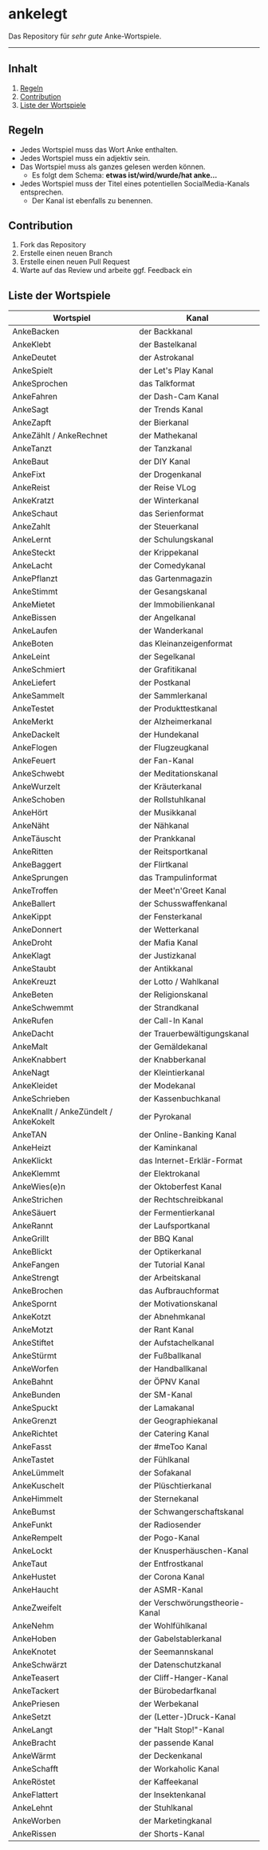 # ankelegt <!-- omit in toc -->

Das Repository für *sehr gute* Anke-Wortspiele.

---

## Inhalt <!-- omit in toc -->

1. [Regeln](#regeln)
1. [Contribution](#contribution)
1. [Liste der Wortspiele](#liste-der-wortspiele)

## Regeln

* Jedes Wortspiel muss das Wort Anke enthalten.
* Jedes Wortspiel muss ein adjektiv sein.
* Das Wortspiel muss als ganzes gelesen werden können.
  * Es folgt dem Schema: **etwas ist/wird/wurde/hat anke...**
* Jedes Wortspiel muss der Titel eines potentiellen SocialMedia-Kanals entsprechen.
  * Der Kanal ist ebenfalls zu benennen.

## Contribution

1. Fork das Repository
1. Erstelle einen neuen Branch
1. Erstelle einen neuen Pull Request
1. Warte auf das Review und arbeite ggf. Feedback ein

## Liste der Wortspiele

|               Wortspiel               |             Kanal              |
| ------------------------------------- | ------------------------------ |
| AnkeBacken                            | der Backkanal                  |
| AnkeKlebt                             | der Bastelkanal                |
| AnkeDeutet                            | der Astrokanal                 |
| AnkeSpielt                            | der Let's Play Kanal           |
| AnkeSprochen                          | das Talkformat                 |
| AnkeFahren                            | der Dash-Cam Kanal             |
| AnkeSagt                              | der Trends Kanal               |
| AnkeZapft                             | der Bierkanal                  |
| AnkeZählt / AnkeRechnet               | der Mathekanal                 |
| AnkeTanzt                             | der Tanzkanal                  |
| AnkeBaut                              | der DIY Kanal                  |
| AnkeFixt                              | der Drogenkanal                |
| AnkeReist                             | der Reise VLog                 |
| AnkeKratzt                            | der Winterkanal                |
| AnkeSchaut                            | das Serienformat               |
| AnkeZahlt                             | der Steuerkanal                |
| AnkeLernt                             | der Schulungskanal             |
| AnkeSteckt                            | der Krippekanal                |
| AnkeLacht                             | der Comedykanal                |
| AnkePflanzt                           | das Gartenmagazin              |
| AnkeStimmt                            | der Gesangskanal               |
| AnkeMietet                            | der Immobilienkanal            |
| AnkeBissen                            | der Angelkanal                 |
| AnkeLaufen                            | der Wanderkanal                |
| AnkeBoten                             | das Kleinanzeigenformat        |
| AnkeLeint                             | der Segelkanal                 |
| AnkeSchmiert                          | der Grafitikanal               |
| AnkeLiefert                           | der Postkanal                  |
| AnkeSammelt                           | der Sammlerkanal               |
| AnkeTestet                            | der Produkttestkanal           |
| AnkeMerkt                             | der Alzheimerkanal             |
| AnkeDackelt                           | der Hundekanal                 |
| AnkeFlogen                            | der Flugzeugkanal              |
| AnkeFeuert                            | der Fan-Kanal                  |
| AnkeSchwebt                           | der Meditationskanal           |
| AnkeWurzelt                           | der Kräuterkanal               |
| AnkeSchoben                           | der Rollstuhlkanal             |
| AnkeHört                              | der Musikkanal                 |
| AnkeNäht                              | der Nähkanal                   |
| AnkeTäuscht                           | der Prankkanal                 |
| AnkeRitten                            | der Reitsportkanal             |
| AnkeBaggert                           | der Flirtkanal                 |
| AnkeSprungen                          | das Trampulinformat            |
| AnkeTroffen                           | der Meet'n'Greet Kanal         |
| AnkeBallert                           | der Schusswaffenkanal          |
| AnkeKippt                             | der Fensterkanal               |
| AnkeDonnert                           | der Wetterkanal                |
| AnkeDroht                             | der Mafia Kanal                |
| AnkeKlagt                             | der Justizkanal                |
| AnkeStaubt                            | der Antikkanal                 |
| AnkeKreuzt                            | der Lotto / Wahlkanal          |
| AnkeBeten                             | der Religionskanal             |
| AnkeSchwemmt                          | der Strandkanal                |
| AnkeRufen                             | der Call-In Kanal              |
| AnkeDacht                             | der Trauerbewältigungskanal    |
| AnkeMalt                              | der Gemäldekanal               |
| AnkeKnabbert                          | der Knabberkanal               |
| AnkeNagt                              | der Kleintierkanal             |
| AnkeKleidet                           | der Modekanal                  |
| AnkeSchrieben                         | der Kassenbuchkanal            |
| AnkeKnallt / AnkeZündelt / AnkeKokelt | der Pyrokanal                  |
| AnkeTAN                               | der Online-Banking Kanal       |
| AnkeHeizt                             | der Kaminkanal                 |
| AnkeKlickt                            | das Internet-Erklär-Format     |
| AnkeKlemmt                            | der Elektrokanal               |
| AnkeWies(e)n                          | der Oktoberfest Kanal          |
| AnkeStrichen                          | der Rechtschreibkanal          |
| AnkeSäuert                            | der Fermentierkanal            |
| AnkeRannt                             | der Laufsportkanal             |
| AnkeGrillt                            | der BBQ Kanal                  |
| AnkeBlickt                            | der Optikerkanal               |
| AnkeFangen                            | der Tutorial Kanal             |
| AnkeStrengt                           | der Arbeitskanal               |
| AnkeBrochen                           | das Aufbrauchformat            |
| AnkeSpornt                            | der Motivationskanal           |
| AnkeKotzt                             | der Abnehmkanal                |
| AnkeMotzt                             | der Rant Kanal                 |
| AnkeStiftet                           | der Aufstachelkanal            |
| AnkeStürmt                            | der Fußballkanal               |
| AnkeWorfen                            | der Handballkanal              |
| AnkeBahnt                             | der ÖPNV Kanal                 |
| AnkeBunden                            | der SM-Kanal                   |
| AnkeSpuckt                            | der Lamakanal                  |
| AnkeGrenzt                            | der Geographiekanal            |
| AnkeRichtet                           | der Catering Kanal             |
| AnkeFasst                             | der #meToo Kanal               |
| AnkeTastet                            | der Fühlkanal                  |
| AnkeLümmelt                           | der Sofakanal                  |
| AnkeKuschelt                          | der Plüschtierkanal            |
| AnkeHimmelt                           | der Sternekanal                |
| AnkeBumst                             | der Schwangerschaftskanal      |
| AnkeFunkt                             | der Radiosender                |
| AnkeRempelt                           | der Pogo-Kanal                 |
| AnkeLockt                             | der Knusperhäuschen-Kanal      |
| AnkeTaut                              | der Entfrostkanal              |
| AnkeHustet                            | der Corona Kanal               |
| AnkeHaucht                            | der ASMR-Kanal                 |
| AnkeZweifelt                          | der Verschwörungstheorie-Kanal |
| AnkeNehm                              | der Wohlfühlkanal              |
| AnkeHoben                             | der Gabelstablerkanal          |
| AnkeKnotet                            | der Seemannskanal              |
| AnkeSchwärzt                          | der Datenschutzkanal           |
| AnkeTeasert                           | der Cliff-Hanger-Kanal         |
| AnkeTackert                           | der Bürobedarfkanal            |
| AnkePriesen                           | der Werbekanal                 |
| AnkeSetzt                             | der (Letter-)Druck-Kanal       |
| AnkeLangt                             | der "Halt Stop!"-Kanal         |
| AnkeBracht                            | der passende Kanal             |
| AnkeWärmt                             | der Deckenkanal                |
| AnkeSchafft                           | der Workaholic Kanal           |
| AnkeRöstet                            | der Kaffeekanal                |
| AnkeFlattert                          | der Insektenkanal              |
| AnkeLehnt                             | der Stuhlkanal                 |
| AnkeWorben                            | der Marketingkanal             |
| AnkeRissen                            | der Shorts-Kanal               |
